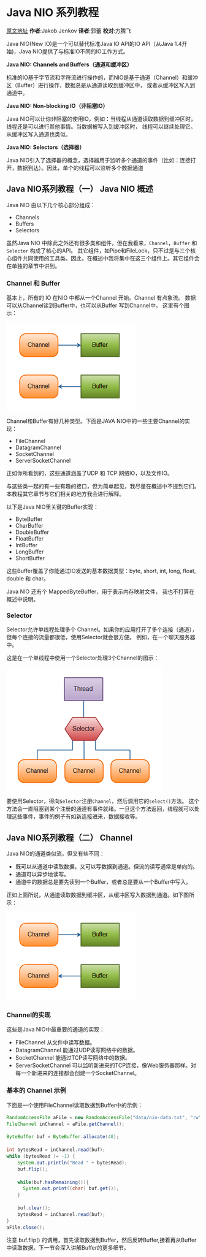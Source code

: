 # Java NIO 系列教程

[原文地址](http://tutorials.jenkov.com/java-nio/index.html) **作者**:Jakob Jenkov **译者**:郭蕾 **校对**:方腾飞

Java NIO(New IO)是一个可以替代标准Java IO API的IO API（从Java 1.4开始)，Java NIO提供了与标准IO不同的IO工作方式。

**Java NIO: Channels and Buffers（通道和缓冲区）**

标准的IO基于字节流和字符流进行操作的，而NIO是基于通道（Channel）和缓冲区（Buffer）进行操作，数据总是从通道读取到缓冲区中，
或者从缓冲区写入到通道中。

**Java NIO: Non-blocking IO（非阻塞IO）**

Java NIO可以让你非阻塞的使用IO，例如：当线程从通道读取数据到缓冲区时，线程还是可以进行其他事情。当数据被写入到缓冲区时，
线程可以继续处理它。从缓冲区写入通道也类似。

**Java NIO: Selectors（选择器）**

Java NIO引入了选择器的概念，选择器用于监听多个通道的事件（比如：连接打开，数据到达）。因此，单个的线程可以监听多个数据通道

## Java NIO系列教程（一） Java NIO 概述

Java NIO 由以下几个核心部分组成：

- Channels
- Buffers
- Selectors

虽然Java NIO 中除此之外还有很多类和组件，但在我看来，`Channel`，`Buffer` 和 `Selector` 构成了核心的API。
其它组件，如Pipe和FileLock，只不过是与三个核心组件共同使用的工具类。因此，在概述中我将集中在这三个组件上。其它组件会在单独的章节中讲到。

### Channel 和 Buffer

基本上，所有的 IO 在NIO 中都从一个Channel 开始。Channel 有点象流。 数据可以从Channel读到Buffer中，也可以从Buffer 写到Channel中。
这里有个图示：

![](.README/ab3a7bec.png)

Channel和Buffer有好几种类型。下面是JAVA NIO中的一些主要Channel的实现：

- FileChannel
- DatagramChannel
- SocketChannel
- ServerSocketChannel

正如你所看到的，这些通道涵盖了UDP 和 TCP 网络IO，以及文件IO。

与这些类一起的有一些有趣的接口，但为简单起见，我尽量在概述中不提到它们。本教程其它章节与它们相关的地方我会进行解释。

以下是Java NIO里关键的Buffer实现：

- ByteBuffer
- CharBuffer
- DoubleBuffer
- FloatBuffer
- IntBuffer
- LongBuffer
- ShortBuffer

这些Buffer覆盖了你能通过IO发送的基本数据类型：byte, short, int, long, float, double 和 char。

Java NIO 还有个 MappedByteBuffer，用于表示内存映射文件， 我也不打算在概述中说明。

### Selector

Selector允许单线程处理多个 Channel。如果你的应用打开了多个连接（通道），但每个连接的流量都很低，使用Selector就会很方便。
例如，在一个聊天服务器中。

这是在一个单线程中使用一个Selector处理3个Channel的图示：

![](.README/e3c1dc79.png)

要使用Selector，得向`Selector`注册`Channel`，然后调用它的`select()`方法。
这个方法会一直阻塞到某个注册的通道有事件就绪。一旦这个方法返回，线程就可以处理这些事件，事件的例子有如新连接进来，数据接收等。

## Java NIO系列教程（二） Channel

Java NIO的通道类似流，但又有些不同：

- 既可以从通道中读取数据，又可以写数据到通道。但流的读写通常是单向的。
- 通道可以异步地读写。
- 通道中的数据总是要先读到一个Buffer，或者总是要从一个Buffer中写入。

正如上面所说，从通道读取数据到缓冲区，从缓冲区写入数据到通道。如下图所示：

![](.README/dd4bd446.png)

### Channel的实现

这些是Java NIO中最重要的通道的实现：

- FileChannel 从文件中读写数据。
- DatagramChannel 能通过UDP读写网络中的数据。
- SocketChannel 能通过TCP读写网络中的数据。
- ServerSocketChannel 可以监听新进来的TCP连接，像Web服务器那样。对每一个新进来的连接都会创建一个SocketChannel。

### 基本的 Channel 示例

下面是一个使用FileChannel读取数据到Buffer中的示例：

```java
RandomAccessFile aFile = new RandomAccessFile("data/nio-data.txt", "rw");  
FileChannel inChannel = aFile.getChannel();

ByteBuffer buf = ByteBuffer.allocate(48);

int bytesRead = inChannel.read(buf);  
while (bytesRead != -1) {
    System.out.println("Read " + bytesRead);  
    buf.flip();

    while(buf.hasRemaining()){  
      System.out.print((char) buf.get());  
    }

    buf.clear();  
    bytesRead = inChannel.read(buf);  
}  
aFile.close();  
```

注意 buf.flip() 的调用，首先读取数据到Buffer，然后反转Buffer,接着再从Buffer中读取数据。下一节会深入讲解Buffer的更多细节。